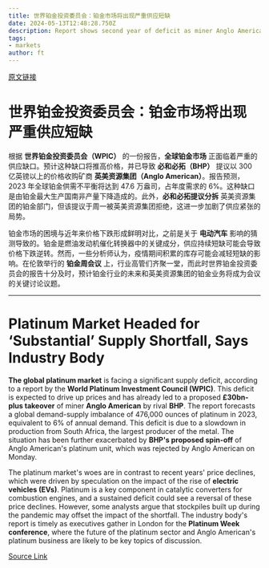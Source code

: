```yaml
---
title: 世界铂金投资委员会：铂金市场将出现严重供应短缺
date: 2024-05-13T12:48:28.750Z
description: Report shows second year of deficit as miner Anglo American rejects rival BHP’s offer that includes plan to spin off platinum assets
tags: 
- markets
author: ft
---
```


[原文链接](https://ft.com/content/7162c5a3-8bfa-4c2b-9cc3-6a0a4b6254af)

# **世界铂金投资委员会**：铂金市场将出现严重供应短缺

根据 **世界铂金投资委员会（WPIC）** 的一份报告，**全球铂金市场** 正面临着严重的供应缺口。预计这种缺口将推高价格，并已导致 **必和必拓（BHP）** 提议以 300 亿英镑以上的价格收购矿商 **英美资源集团（Anglo American）**。报告预测，2023 年全球铂金供需不平衡将达到 47.6 万盎司，占年度需求的 6%。这种缺口是由铂金最大生产国南非产量下降造成的。此外，**必和必拓提议分拆** 英美资源集团的铂金部门，但该提议于周一被英美资源集团拒绝，这进一步加剧了供应紧张的局势。

铂金市场的困境与近年来价格下跌形成鲜明对比，之前是关于 **电动汽车** 影响的猜测导致的。铂金是燃油发动机催化转换器中的关键成分，供应持续短缺可能会导致价格下跌逆转。然而，一些分析师认为，疫情期间积累的库存可能会减轻短缺的影响。在伦敦举行的 **铂金周会议** 上，行业高管们齐聚一堂，而此时世界铂金投资委员会的报告十分及时，预计铂金行业的未来和英美资源集团的铂金业务将成为会议的关键讨论议题。

---

# Platinum Market Headed for ‘Substantial’ Supply Shortfall, Says Industry Body 

**The global platinum market** is facing a significant supply deficit, according to a report by the **World Platinum Investment Council (WPIC)**. This deficit is expected to drive up prices and has already led to a proposed **£30bn-plus takeover** of miner **Anglo American** by rival **BHP**. The report forecasts a global demand-supply imbalance of 476,000 ounces of platinum in 2023, equivalent to 6% of annual demand. This deficit is due to a slowdown in production from South Africa, the largest producer of the metal. The situation has been further exacerbated by **BHP's proposed spin-off** of Anglo American's platinum unit, which was rejected by Anglo American on Monday. 

[//]: # (There is a double-newline between the above and below paragraphs)

The platinum market's woes are in contrast to recent years' price declines, which were driven by speculation on the impact of the rise of **electric vehicles (EVs)**. Platinum is a key component in catalytic converters for combustion engines, and a sustained deficit could see a reversal of these price declines. However, some analysts argue that stockpiles built up during the pandemic may offset the impact of the shortfall. The industry body's report is timely as executives gather in London for the **Platinum Week conference**, where the future of the platinum sector and Anglo American's platinum business are likely to be key topics of discussion.

[Source Link](https://ft.com/content/7162c5a3-8bfa-4c2b-9cc3-6a0a4b6254af)

